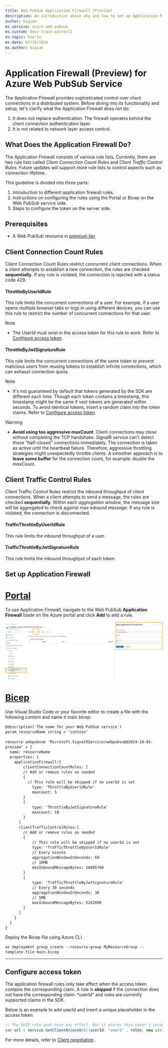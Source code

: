 ```yaml
---
title: Web PubSub Application Firewall (Preview)
description: An introduction about why and how to set up Application Firewall for Azure Web PubSub service
author: biqian
ms.service: azure-web-pubsub
ms.custom: devx-track-azurecli
ms.topic: how-to
ms.date: 07/10/2024
ms.author: biqian
---
```

# Application Firewall (Preview) for Azure Web PubSub Service

The Application Firewall provides sophisticated control over client connections in a distributed system. Before diving into its functionality and setup, let's clarify what the Application Firewall does not do:

1. It does not replace authentication. The firewall operates behind the client connection authentication layer.
2. It is not related to network layer access control.

## What Does the Application Firewall Do?

The Application Firewall consists of various rule lists. Currently, there are two rule lists called *Client Connection Count Rules* and *Client Traffic Control Rules*. Future updates will support more rule lists to control aspects such as connection lifetime.

This guideline is divided into three parts:
1. Introduction to different application firewall rules.
2. Instructions on configuring the rules using the Portal or Bicep on the Web PubSub service side.
3. Steps to configure the token on the server side.

## Prerequisites
* A Web PubSub resource in [premium tier](https://azure.microsoft.com/pricing/details/web-pubsub/).

## Client Connection Count Rules
Client Connection Count Rules restrict concurrent client connections. When a client attempts to establish a new connection, the rules are checked **sequentially**. If any rule is violated, the connection is rejected with a status code 429.

   #### ThrottleByUserIdRule
   This rule limits the concurrent connections of a user. For example, if a user opens multiple browser tabs or logs in using different devices, you can use this rule to restrict the number of concurrent connections for that user.

  > [!NOTE]
  > * The UserId must exist in the access token for this rule to work. Refer to [Configure access token](#configure-access-token).

   
   #### ThrottleByJwtSignatureRule
   This rule limits the concurrent connections of the same token to prevent malicious users from reusing tokens to establish infinite connections, which can exhaust connection quota.

  > [!NOTE]
  > *  It's not guaranteed by default that tokens generated by the SDK are different each time. Though each token contains a timestamp, this timestamp might be the same if vast tokens are generated within seconds. To avoid identical tokens, insert a random claim into the token claims.  Refer to [Configure access token](#configure-access-token).


> [!WARNING]
> * **Avoid using too aggressive maxCount**. Client connections may close without completing the TCP handshake. SignalR service can't detect those "half-closed" connections immediately. The connection is taken as active until the heartbeat failure. Therefore, aggressive throttling strategies might unexpectedly throttle clients. A smoother approach is to **leave some buffer** for the connection count, for example: double the *maxCount*.


## Client Traffic Control Rules
Client Traffic Control Rules restrict the inbound throughput of client connections. When a client attempts to send a message, the rules are checked **sequentially**. Within each *aggregation window*, the message size will be aggregated to check against *max inbound message*. If any rule is violated, the connection is disconnected. 

   #### TrafficThrottleByUserIdRule
   This rule limits the inbound throughput of a user. 

   #### TrafficThrottleByJwtSignatureRule
   This rule limits the inbound throughput of each token.

## Set up Application Firewall 

# [Portal](#tab/Portal)
To use Application Firewall, navigate to the Web PubSub **Application Firewall** blade on the Azure portal and click **Add** to add a rule. 

![Screenshot of adding application firewall rules for Azure Web PubSub on Portal.](./media/howto-config-application-firewall/add-application-firewall-rule.png "Add rule")

# [Bicep](#tab/Bicep)

Use Visual Studio Code or your favorite editor to create a file with the following content and name it main.bicep:

```bicep
@description('The name for your Web PubSub service')
param resourceName string = 'contoso'

resource webpubsub 'Microsoft.SignalRService/webpubsub@2024-10-01-preview' = {
  name: resourceName
  properties: {
    applicationFirewall:{
        clientConnectionCountRules: [
        // Add or remove rules as needed
        {
          // This rule will be skipped if no userId is set
            type: 'ThrottleByUserIdRule'
            maxCount: 5
        }
        {
            type: 'ThrottleByJwtSignatureRule'
            maxCount: 10
        }
      ]
      clientTrafficControlRules:[
        // Add or remove rules as needed
        {
            // This rule will be skipped if no userId is set
            type: 'TrafficThrottleByUserIdRule'
            // Every minute
            aggregationWindowInSeconds: 60
            // 10MB
            maxInboundMessageBytes: 10485760
        }
        {
            type: 'TrafficThrottleByJwtSignatureRule'
            // Every 30 seconds
            aggregationWindowInSeconds: 30
            // 5MB
            maxInboundMessageBytes: 5242880
        }
      ]
    }
  }
}

```

Deploy the Bicep file using Azure CLI 
   ```azurecli
   az deployment group create --resource-group MyResourceGroup --template-file main.bicep
   ```

----



## Configure access token

The application firewall rules only take effect when the access token contains the corresponding claim. A rule is **skipped** if the connection does not have the corresponding claim. *userId" and *roles* are currently supported claims in the SDK.

Below is an example to add userId and insert a unique placeholder in the access token:

```cs
// The GUID role wont have any effect. But it esures this token's uniqueness when using rule ThrottleByJwtSignatureRule.
var url = service.GetClientAccessUri((userId: "user1" , roles: new string[] {  "webpubsub.joinLeaveGroup.group1", Guid.NewGuid().ToString()});
```

For more details, refer to [Client negotiation](howto-generate-client-access-url.md#generate-from-service-sdk) .  





